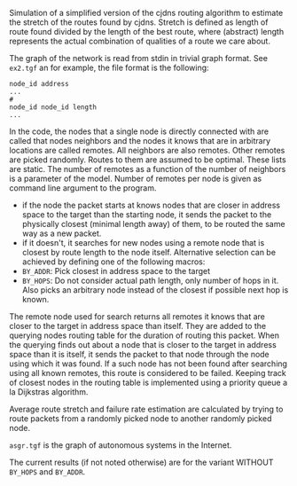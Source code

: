 Simulation of a simplified version of the cjdns routing algorithm to estimate the stretch of
the routes found by cjdns. Stretch is defined as length of route found divided
by the length of the best route, where (abstract) length represents the actual combination
of qualities of a route we care about.

The graph of the network is read from stdin in trivial graph format.
See `ex2.tgf` an for example, the file format is the following:

	node_id address
	...
	#
	node_id node_id length
	...


In the code, the nodes that a single node is directly connected with are
called that nodes neighbors and the nodes it knows that are in arbitrary
locations are called remotes. All neighbors are also remotes. Other remotes
are picked randomly. Routes to them are assumed to be optimal. These lists
are static. The number of remotes as a function of the number of neighbors
is a parameter of the model. Number of remotes per node is given as command
line argument to the program.

- if the node the packet starts at knows nodes that are closer in address
space to the target than the starting node, it sends the packet to the physically closest
(minimal length away) of them, to be routed the same way as a new packet.
- if it doesn't, it searches for new nodes using a remote node that is
closest by route length to the node itself. Alternative selection can be
achieved by defining one of the following macros:
 - `BY_ADDR`: Pick closest in address space to the target
 - `BY_HOPS`: Do not consider actual path length, only number of hops in it.
Also picks an arbitrary node instead of the closest if possible next hop is known.

The remote node used for search returns all remotes it knows that are
closer to the target in address space than itself. They are added to
the querying nodes routing table for the duration of routing this packet.
When the querying finds out about a node that is closer to the target in
address space than it is itself, it sends the packet to that node through
the node using which it was found.
If a such node has not been found after searching using all known remotes,
this route is considered to be failed. Keeping track of closest nodes in
the routing table is implemented using a priority queue a la Dijkstras
algorithm.

Average route stretch and failure rate estimation are calculated by trying
to route packets from a randomly picked node to another randomly picked node.

`asgr.tgf` is the graph of autonomous systems in the Internet.

The current results (if not noted otherwise) are for the variant WITHOUT `BY_HOPS` and `BY_ADDR`.

